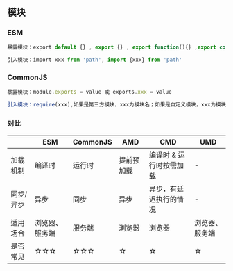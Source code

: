 ## 模块

### ESM
```js
暴露模块：export default {} , export {} , export function(){} ,export const x = xxx

引入模块：import xxx from 'path', import {xxx} from 'path'
```

### CommonJS
```js
暴露模块：module.exports = value 或 exports.xxx = value

引入模块：require(xxx),如果是第三方模块，xxx为模块名；如果是自定义模块，xxx为模块文件路径
```
### 对比
<table>
    <thead>
        <tr>
            <th></th>
            <th>ESM</th>
            <th>CommonJS</th>
            <th>AMD</th>
            <th>CMD</th>
            <th>UMD</th>
        </tr>
    </thead>
    <tbody>
        <tr>
            <td>加载机制</td>
            <td>编译时</td>
            <td>运行时</td>
            <td>提前预加载</td>
            <td>编译时 &amp; 运行时按需加载</td>
            <td>-</td>
        </tr>
        <tr>
            <td>同步/异步</td>
            <td>异步</td>
            <td>同步</td>
            <td>异步</td>
            <td>异步，有延迟执行的情况</td>
            <td>-</td>
        </tr>
        <tr>
            <td>适用场合</td>
            <td>浏览器、服务端</td>
            <td>服务端</td>
            <td>浏览器</td>
            <td>浏览器</td>
            <td>浏览器、服务端</td>
        </tr>
        <tr>
            <td>是否常见</td>
            <td>☆☆☆</td>
            <td>☆☆☆</td>
            <td>☆</td>
            <td>☆</td>
            <td>☆</td>
        </tr>
    </tbody>
</table>


